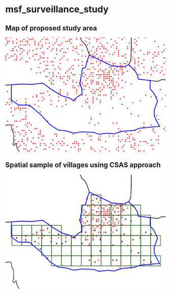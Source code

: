 
<!-- README.md is generated from README.Rmd. Please edit that file -->

# msf\_surveillance\_study

<!-- badges: start -->
<!-- badges: end -->

## Map of proposed study area

<img src="README_files/figure-gfm/unnamed-chunk-2-1.png" style="display: block; margin: auto;" />

## Spatial sample of villages using CSAS approach

<img src="README_files/figure-gfm/unnamed-chunk-3-1.png" style="display: block; margin: auto;" />
